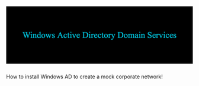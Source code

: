 # ![](https://github.com/Tony-91/windows_active_directory/blob/main/images/Windows_Active_Directory_Domain_Services.png)
How to install Windows AD to create a mock corporate network!
